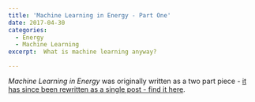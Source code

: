 ```yaml
---
title: 'Machine Learning in Energy - Part One'
date: 2017-04-30
categories:
  - Energy
  - Machine Learning
excerpt:  What is machine learning anyway? 

---
```


*Machine Learning in Energy* was originally written as a two part piece - [it has since been rewritten as a single post - find it here](https://adgefficiency.com/machine-learning-in-energy/).
